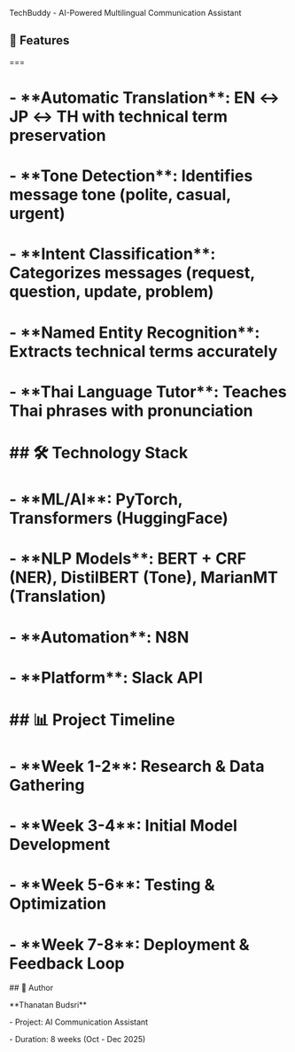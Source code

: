 TechBuddy - AI-Powered Multilingual Communication Assistant
## 🎯 Features
===

# 

# \- \*\*Automatic Translation\*\*: EN ↔ JP ↔ TH with technical term preservation

# \- \*\*Tone Detection\*\*: Identifies message tone (polite, casual, urgent)

# \- \*\*Intent Classification\*\*: Categorizes messages (request, question, update, problem)

# \- \*\*Named Entity Recognition\*\*: Extracts technical terms accurately

# \- \*\*Thai Language Tutor\*\*: Teaches Thai phrases with pronunciation

# 

# \## 🛠️ Technology Stack

# 

# \- \*\*ML/AI\*\*: PyTorch, Transformers (HuggingFace)

# \- \*\*NLP Models\*\*: BERT + CRF (NER), DistilBERT (Tone), MarianMT (Translation)

# \- \*\*Automation\*\*: N8N

# \- \*\*Platform\*\*: Slack API

# 

# \## 📊 Project Timeline

# 

# \- \*\*Week 1-2\*\*: Research \& Data Gathering

# \- \*\*Week 3-4\*\*: Initial Model Development

# \- \*\*Week 5-6\*\*: Testing \& Optimization

# \- \*\*Week 7-8\*\*: Deployment \& Feedback Loop

\## 👤 Author



\*\*Thanatan Budsri\*\*

\- Project: AI Communication Assistant

\- Duration: 8 weeks (Oct - Dec 2025)

